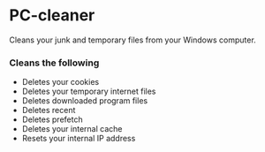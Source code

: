 # PC-cleaner

Cleans your junk and temporary files from your Windows computer.

### Cleans the following

* Deletes your cookies
* Deletes your temporary internet files
* Deletes downloaded program files
* Deletes recent
* Deletes prefetch
* Deletes your internal cache
* Resets your internal IP address
